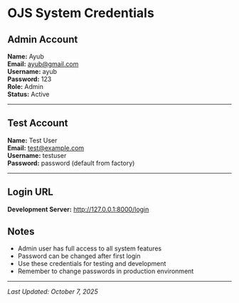 # OJS System Credentials

## Admin Account

**Name:** Ayub  
**Email:** ayub@gmail.com  
**Username:** ayub  
**Password:** 123  
**Role:** Admin  
**Status:** Active

---

## Test Account

**Name:** Test User  
**Email:** test@example.com  
**Username:** testuser  
**Password:** password (default from factory)

---

## Login URL

**Development Server:** http://127.0.0.1:8000/login

## Notes

- Admin user has full access to all system features
- Password can be changed after first login
- Use these credentials for testing and development
- Remember to change passwords in production environment

---
*Last Updated: October 7, 2025*

